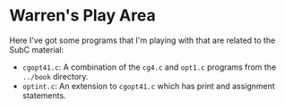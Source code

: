 # Warren's Play Area

Here I've got some programs that I'm playing with that are
related to the SubC material:

 + `cgopt41.c`: A combination of the `cg4.c` and `opt1.c` programs from
   the `../book` directory.
 + `optint.c`: An extension to `cgopt41.c` which has print and
    assignment statements.
